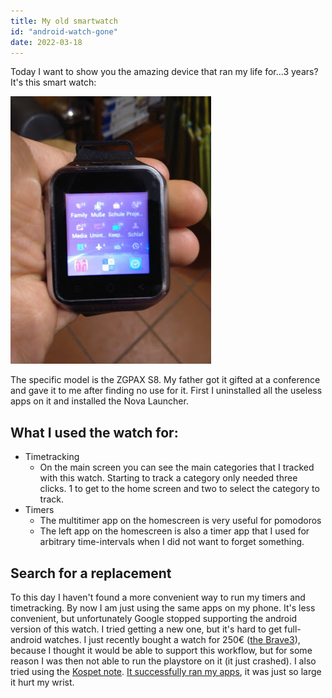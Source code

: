 ```yaml
---
title: My old smartwatch
id: "android-watch-gone"
date: 2022-03-18
---
```





Today I want to show you the amazing device that ran my life for...3
years? It's this smart watch:

![photo](/images/old-smartwatch.png)

The specific model is the ZGPAX S8. My father got it gifted at a
conference and gave it to me after finding no use for it. First I
uninstalled all the useless apps on it and installed the Nova Launcher.

What I used the watch for:
--------------------------

-   Timetracking
    -   On the main screen you can see the main categories that I
        tracked with this watch. Starting to track a category only
        needed three clicks. 1 to get to the home screen and two to
        select the category to track.
-   Timers
    -   The multitimer app on the homescreen is very useful for
        pomodoros
    -   The left app on the homescreen is also a timer app that I used
        for arbitrary time-intervals when I did not want to forget
        something.

Search for a replacement
------------------------

To this day I haven't found a more convenient way to run my timers and
timetracking. By now I am just using the same apps on my phone. It's
less convenient, but unfortunately Google stopped supporting the android
version of this watch. I tried getting a new one, but it's hard to get
full-android watches. I just recently bought a watch for 250€ ([the
Brave3](https://store.rogbid.com/products/brave3)), because I thought it
would be able to support this workflow, but for some reason I was then
not able to run the playstore on it (it just crashed). I also tried
using the [Kospet
note](https://www.amazon.de/KOSPET-Smartwatch-HD-Touchscreen-Gesicht-ID-Herzfrequenzmessung-Schwarz/dp/B08S72N562?th=1).
[It successfully ran my
apps](https://www.reddit.com/r/WearOS/comments/ypl7yh/do_square_full_android_watches_that_are_small/),
it was just so large it hurt my wrist.

